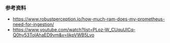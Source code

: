 ### 参考资料
* https://www.robustperception.io/how-much-ram-does-my-prometheus-need-for-ingestion/
* https://www.youtube.com/watch?list=PLoz-W_CUquUlCq-Q0hy53TolAhaED9vm&v=likpVWB5Lvo